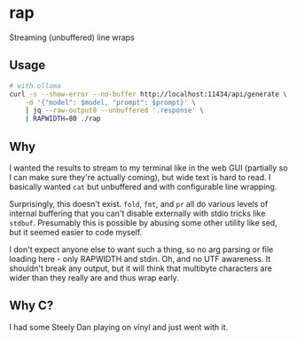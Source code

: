 # rap
Streaming (unbuffered) line wraps

## Usage
```bash
# with ollama
curl -s --show-error --no-buffer http://localhost:11434/api/generate \
    -d '{"model": $model, "prompt": $prompt}' \
    | jq --raw-output0 --unbuffered '.response' \
    | RAPWIDTH=80 ./rap
```

## Why
I wanted the results to stream to my terminal like in the web GUI (partially so I can make sure they're actually coming), but wide text is hard to read.  I basically wanted `cat` but unbuffered and with configurable line wrapping.

Surprisingly, this doesn't exist.  `fold`, `fmt`, and `pr` all do various levels of internal buffering that you can't disable externally with stdio tricks like `stdbuf`.  Presumably this is possible by abusing some other utility like sed, but it seemed easier to code myself.

I don't expect anyone else to want such a thing, so no arg parsing or file loading here - only RAPWIDTH and stdin.  Oh, and no UTF awareness.  It shouldn't break any output, but it will think that multibyte characters are wider than they really are and thus wrap early.

## Why C?
I had some Steely Dan playing on vinyl and just went with it.
